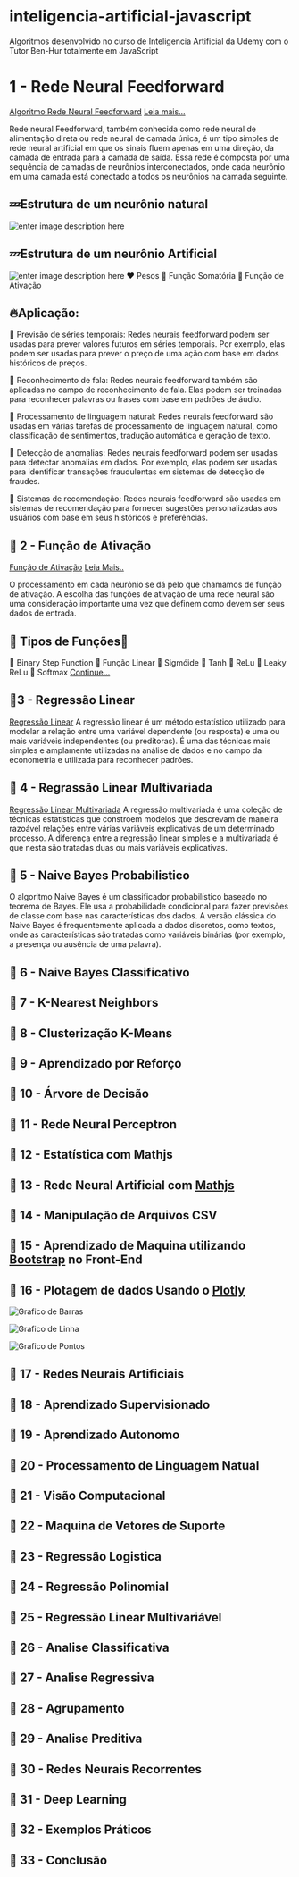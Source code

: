 # inteligencia-artificial-javascript
Algoritmos desenvolvido no curso de Inteligencia Artificial da Udemy com o Tutor Ben-Hur totalmente em JavaScript
# 1 - Rede Neural Feedforward
[Algoritmo Rede Neural Feedforward](https://github.com/agnjuniorlima/inteligencia-artificial-javascript/blob/master/01-rede-neural-feedforward/index.js)
[Leia mais...](http://www2.decom.ufop.br/imobilis/wp-content/uploads/2012/06/03_Feedforward-e-Backpropagation1.pdf)
 
Rede neural Feedforward, também conhecida como rede neural de alimentação direta ou rede neural de camada única, é um tipo simples de rede neural artificial em que os sinais fluem apenas em uma direção, da camada de entrada para a camada de saída. Essa rede é composta por uma sequência de camadas de neurônios interconectados, onde cada neurônio em uma camada está conectado a todos os neurônios na camada seguinte.

## :zzz:Estrutura de um neurônio natural
![enter image description here](https://static.mundoeducacao.uol.com.br/mundoeducacao/2019/10/1-partes-do-neuronio.jpg)

## :zzz:Estrutura de um neurônio Artificial
![enter image description here](https://github.com/agnjuniorlima/inteligencia-artificial-javascript/blob/master/01-rede-neural-feedforward/Feedforward.png?raw=true)
:heart: Pesos
:green_heart: Função Somatória
:yellow_heart: Função de Ativação
## :fire:Aplicação:
:running: Previsão de séries temporais: Redes neurais feedforward podem ser usadas para prever valores futuros em séries temporais. Por exemplo, elas podem ser usadas para prever o preço de uma ação com base em dados históricos de preços.
    
:running: Reconhecimento de fala: Redes neurais feedforward também são aplicadas no campo de reconhecimento de fala. Elas podem ser treinadas para reconhecer palavras ou frases com base em padrões de áudio.
    
:running: Processamento de linguagem natural: Redes neurais feedforward são usadas em várias tarefas de processamento de linguagem natural, como classificação de sentimentos, tradução automática e geração de texto.
    
:running: Detecção de anomalias: Redes neurais feedforward podem ser usadas para detectar anomalias em dados. Por exemplo, elas podem ser usadas para identificar transações fraudulentas em sistemas de detecção de fraudes.
    
:running: Sistemas de recomendação: Redes neurais feedforward são usadas em sistemas de recomendação para fornecer sugestões personalizadas aos usuários com base em seus históricos e preferências.


## :running: 2 - Função de Ativação
[Função de Ativação](https://github.com/agnjuniorlima/inteligencia-artificial-javascript/blob/master/02-funcoes-de-ativacao/index.js)
[Leia Mais..](http://www2.decom.ufop.br/imobilis/redes-neurais-funcoes-de-ativacao/)

O processamento em cada neurônio se dá pelo que chamamos de função de ativação. A escolha das funções de ativação de uma rede neural são uma consideração importante uma vez que definem como devem ser seus dados de entrada.
## :rocket: Tipos de Funções:rocket:
:feet: Binary Step Function
:feet: Função Linear
:feet: Sigmóide
:feet: Tanh
:feet: ReLu
:feet: Leaky ReLu
:feet: Softmax
[Continue...](https://www.deeplearningbook.com.br/funcao-de-ativacao/#:~:text=A%20fun%C3%A7%C3%A3o%20de%20ativa%C3%A7%C3%A3o%20%C3%A9%20a%20transforma%C3%A7%C3%A3o%20n%C3%A3o%20linear%20que,simplesmente%20fazem%20uma%20transforma%C3%A7%C3%A3o%20linear.)




## :running:3 - Regressão Linear
[Regressão Linear](https://github.com/agnjuniorlima/inteligencia-artificial-javascript/tree/master/03-regressao-linear-simples)
A regressão linear é um método estatístico utilizado para modelar a relação entre uma variável dependente (ou resposta) e uma ou mais variáveis independentes (ou preditoras). É uma das técnicas mais simples e amplamente utilizadas na análise de dados e no campo da econometria e utilizada para reconhecer padrões.

## :running: 4 - Regrassão Linear Multivariada
[Regressão Linear Multivariada](https://github.com/agnjuniorlima/inteligencia-artificial-javascript/blob/master/04-regressao-linear-multivariada/multivariate-regression.js)
A regressão multivariada é uma coleção de técnicas estatísticas que constroem modelos que descrevam de maneira razoável relações entre várias variáveis explicativas de um determinado processo.
A diferença entre a regressão linear simples e a multivariada é que nesta são tratadas duas ou mais variáveis explicativas.

## :running: 5 - Naive Bayes Probabilistico

O algoritmo Naive Bayes é um classificador probabilístico baseado no teorema de Bayes. Ele usa a probabilidade condicional para fazer previsões de classe com base nas características dos dados. A versão clássica do Naive Bayes é frequentemente aplicada a dados discretos, como textos, onde as características são tratadas como variáveis binárias (por exemplo, a presença ou ausência de uma palavra).


## :running: 6 - Naive Bayes Classificativo



## :running: 7 - K-Nearest Neighbors


## :running: 8 - Clusterização K-Means


## :running: 9 - Aprendizado por Reforço


## :running: 10 - Árvore de Decisão


## :running: 11 - Rede Neural Perceptron


## :running: 12 - Estatística com Mathjs


## :running: 13 - Rede Neural Artificial com [Mathjs](https://mathjs.org/)

## :running: 14 - Manipulação de Arquivos CSV

## :running: 15 - Aprendizado de Maquina utilizando [Bootstrap](https://getbootstrap.com/) no Front-End

## :running: 16 - Plotagem de dados Usando o [Plotly](https://plotly.com/)

![Grafico de Barras](https://github.com/agnjuniorlima/inteligencia-artificial-javascript/blob/master/16-plotagem-de-dados/img_plot/grafico_barras.jpg?raw=true)

![Grafico de Linha](https://raw.githubusercontent.com/agnjuniorlima/inteligencia-artificial-javascript/98f424180861f6c91928e06db4dc03324e9607c6/16-plotagem-de-dados/img_plot/grafico_linha.jpg)

![Grafico de Pontos](https://raw.githubusercontent.com/agnjuniorlima/inteligencia-artificial-javascript/98f424180861f6c91928e06db4dc03324e9607c6/16-plotagem-de-dados/img_plot/grafico_pontos.jpg)

## :running: 17 - Redes Neurais Artificiais

## :running: 18 - Aprendizado Supervisionado

## :running: 19 - Aprendizado Autonomo

## :running: 20 - Processamento de  Linguagem Natual

## :running: 21 - Visão Computacional 
## :running: 22 -  Maquina de Vetores de Suporte
## :running: 23 - Regressão Logistica
## :running: 24 -  Regressão Polinomial
## :running: 25 - Regressão Linear Multivariável
## :running: 26 - Analise Classificativa 
## :running: 27 - Analise Regressiva
## :running: 28 - Agrupamento
## :running: 29 - Analise Preditiva
## :running: 30 - Redes Neurais Recorrentes
## :running: 31 -  Deep Learning
## :running: 32 -  Exemplos Práticos
## :running: 33 -  Conclusão
